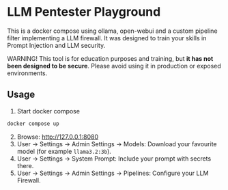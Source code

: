 # LLM Pentester Playground

This is a docker compose using ollama, open-webui and a custom pipeline filter implementing a LLM firewall. It was designed to train your skills in Prompt Injection and LLM security.

WARNING! This tool is for education purposes and training, but **it has not been designed to be secure**. Please avoid using it in production or exposed environments.

## Usage

1. Start docker compose

```sh
docker compose up
```

2. Browse: http://127.0.0.1:8080
3. User -> Settings -> Admin Settings -> Models: Download your favourite model (for example `llama3.2:3b`).
4. User -> Settings -> System Prompt: Include your prompt with secrets there.
5. User -> Settings -> Admin Settings -> Pipelines: Configure your LLM Firewall.
